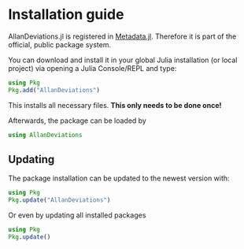 # Installation guide

AllanDeviations.jl is registered in [Metadata.jl](https://github.com/JuliaLang/METADATA.jl/tree/metadata-v2/AllanDeviations).
Therefore it is part of the official, public package system.

You can download and install it in your global Julia installation (or local project)
via opening a Julia Console/REPL and type:

```Julia
using Pkg
Pkg.add("AllanDeviations")
```
This installs all necessary files. **This only needs to be done once!**

Afterwards, the package can be loaded by

```Julia
using AllanDeviations
```

## Updating

The package installation can be updated to the newest version with:

```Julia
using Pkg
Pkg.update("AllanDeviations")
```

Or even by updating all installed packages

```Julia
using Pkg
Pkg.update()
```
